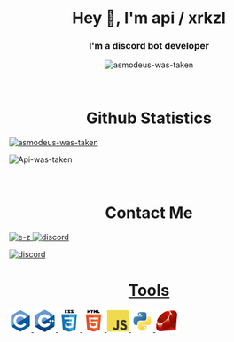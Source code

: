 <h1 align="center">Hey 👋, I'm api / xrkzl </h1>
<h3 align="center">I'm a discord bot developer</h3>
<p align="center"> <img src="https://komarev.com/ghpvc/?username=api-was-taken&label=Profile%20views&color=0e75b6&style=flat" alt="asmodeus-was-taken" /> </p>
</br>
<h1 align="center">Github Statistics </h1>
<p align="left"> <a href="https://github.com/ryo-ma/github-profile-trophy"><img src="https://github-profile-trophy.vercel.app/?username=api-was-taken" alt="asmodeus-was-taken" /></a> </p>
<p align = "left">
<img src="https://github-readme-streak-stats.herokuapp.com?user=api-was-taken&theme=dark&hide_border=true&date_format=M%20j%5B%2C%20Y%5D" alt="Api-was-taken" width = "60%"/>
<!--<img src="https://github-profile-trophy.vercel.app/?username=Fnoberz&theme=onedadarkrk&no-frame=true&no-bg=true" alt = "Fnoberz" height = 150/> -->
</p>
</br>
<h1 align="center">Contact Me </h1>
<p align="left" border-radius="10px">
  <a href="https://e-z.bio/api" target="_blank"><img src="https://s3.us-east-1.wasabisys.com/e-zimagehosting/eztransparent.png" height="30" width="30" alt="e-z"/> </a>
  <a href="https://discord.com/users/755155481458114630" target="_blank"><img src="https://raw.githubusercontent.com/rahuldkjain/github-profile-readme-generator/master/src/images/icons/Social/discord.svg" height="30" width="40" alt="discord"/> </a>
</p>
    <a href="https://discord.com/users/755155481458114630">
        <img title="Discord" alt="discord" src="https://discord.c99.nl/widget/theme-4/755155481458114630.png"/>

</br>
<h1 align="center">Tools </h1>
<p align="left"> <a href="https://www.cprogramming.com/" target="_blank" rel="noreferrer"> <img src="https://raw.githubusercontent.com/devicons/devicon/master/icons/c/c-original.svg" alt="c" width="40" height="40"/> </a> <a href="https://www.w3schools.com/cpp/" target="_blank" rel="noreferrer"> <img src="https://raw.githubusercontent.com/devicons/devicon/master/icons/cplusplus/cplusplus-original.svg" alt="cplusplus" width="40" height="40"/> </a> <a href="https://www.w3schools.com/css/" target="_blank" rel="noreferrer"> <img src="https://raw.githubusercontent.com/devicons/devicon/master/icons/css3/css3-original-wordmark.svg" alt="css3" width="40" height="40"/> </a> <a href="https://www.w3.org/html/" target="_blank" rel="noreferrer"> <img src="https://raw.githubusercontent.com/devicons/devicon/master/icons/html5/html5-original-wordmark.svg" alt="html5" width="40" height="40"/> </a> <a href="https://developer.mozilla.org/en-US/docs/Web/JavaScript" target="_blank" rel="noreferrer"> <img src="https://raw.githubusercontent.com/devicons/devicon/master/icons/javascript/javascript-original.svg" alt="javascript" width="40" height="40"/> </a> <a href="https://www.python.org" target="_blank" rel="noreferrer"> <img src="https://raw.githubusercontent.com/devicons/devicon/master/icons/python/python-original.svg" alt="python" width="40" height="40"/> </a> <a href="https://www.ruby-lang.org/en/" target="_blank" rel="noreferrer"> <img src="https://raw.githubusercontent.com/devicons/devicon/master/icons/ruby/ruby-original.svg" alt="ruby" width="40" height="40"/> </a> </p>
</br>
